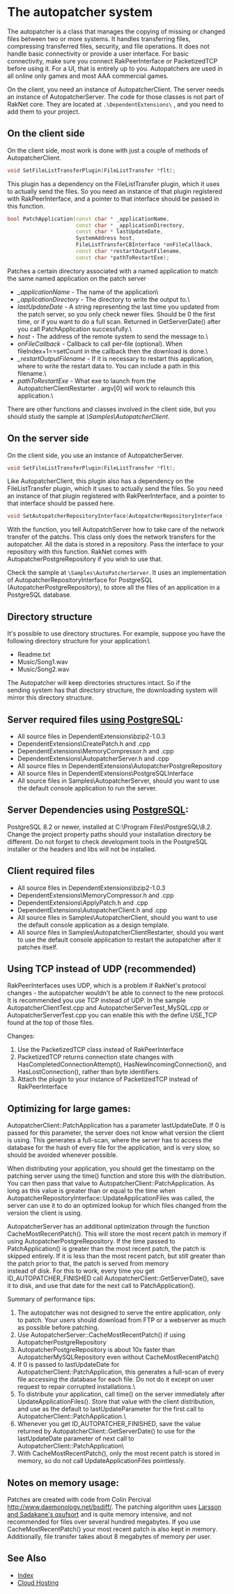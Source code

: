 # The autopatcher system

The autopatcher is a class that manages the copying of missing or
changed files between two or more systems. It handles transferring
files, compressing transferred files, security, and file operations. It
does not handle basic connectivity or provide a user interface. For
basic connectivity, make sure you connect RakPeerInterface or
PacketizedTCP before using it. For a UI, that is entirely up to you.
Autopatchers are used in all online only games and most AAA commercial
games.

On the client, you need an instance of AutopatcherClient. The server
needs an instance of AutopatcherServer. The code for those classes is
not part of RakNet core. They are located at `.\DependentExtensions\` ,
and you need to add them to your project.

## On the client side

On the client side, most work is done with just a couple of methods of
AutopatcherClient.

```c++
void SetFileListTransferPlugin(FileListTransfer *flt);
```

This plugin has a dependency on the FileListTransfer plugin, which it
uses to actually send the files. So you need an instance of that plugin
registered with RakPeerInterface, and a pointer to that interface should
be passed in this function.

```c++
bool PatchApplication(const char * _applicationName,
                      const char * _applicationDirectory,
                      const char * lastUpdateDate,
                      SystemAddress host,
                      FileListTransferCBInterface *onFileCallback,
                      const char *restartOutputFilename,
                      const char *pathToRestartExe);
```

Patches a certain directory associated with a named application to match
the same named application on the patch server

* *\_applicationName* - The name of the application\
* *\_applicationDirectory* - The directory to write the output to.\
* *lastUpdateDate* - A string representing the last time you updated from
the patch server, so you only check newer files. Should be 0 the first
time, or if you want to do a full scan. Returned in GetServerDate()
after you call PatchApplication successfully.\
* *host* - The address of the remote system to send the message to.\
* *onFileCallback* - Callback to call per-file (optional). When
fileIndex+1==setCount in the callback then the download is done.\
* *\_restartOutputFilename* - If it is necessary to restart this
application, where to write the restart data to. You can include a path
in this filename.\
* *pathToRestartExe* - What exe to launch from the
AutopatcherClientRestarter . argv\[0\] will work to relaunch this
application.\

There are other functions and classes involved in the client side, but
you should study the sample at *\\Samples\\AutopatcherClient*.

## On the server side

On the client side, you use an instance of AutopatcherServer.

```c++
void SetFileListTransferPlugin(FileListTransfer *flt);
```

Like AutopatcherClient, this plugin also has a dependency on the
FileListTransfer plugin, which it uses to actually send the files. So
you need an instance of that plugin registered with RakPeerInterface,
and a pointer to that interface should be passed here.

```c++
void SetAutopatcherRepositoryInterface(AutopatcherRepositoryInterface *ari);
```

With the function, you tell AutopatchServer how to take care of the
network transfer of the patchs. This class only does the network
transfers for the autopatcher. All the data is stored in a repository.
Pass the interface to your repository with this function. RakNet comes
with AutopatcherPostgreRepository if you wish to use that.

Check the sample at `\Samples\AutoPatcherServer`. It uses an
implementation of AutopatcherRepositoryInterface for PostgreSQL
(AutopatcherPostgreRepository), to store all the files of an application
in a PostgreSQL database.

## Directory structure

It's possible to use directory structures. For example, suppose you have
the following directory structure for your application:\

* Readme.txt
* Music/Song1.wav
* Music/Song2.wav

The Autopatcher will keep directories structures intact. So if the       
sending system has that directory structure, the downloading system will
mirror this directory structure.

## Server required files [using PostgreSQL](http://www.postgresql.org/):

-   All source files in DependentExtensions\\bzip2-1.0.3
-   DependentExtensions\\CreatePatch.h and .cpp
-   DependentExtensions\\MemoryCompressor.h and .cpp
-   DependentExtensions\\AutopatcherServer.h and .cpp
-   All source files in
DependentExtensions\\AutopatcherPostgreRepository
-   All source files in DependentExtensions\\PostgreSQLInterface
-   All source files in Samples\\AutopatcherServer, should you want to
use the default console application to run the server.

## Server Dependencies using [PostgreSQL](http://www.postgresql.org/):

PostgreSQL 8.2 or newer, installed at C:\\Program
Files\\PostgreSQL\\8.2. Change the project property paths should your
installation directory be different. Do not forget to check development
tools in the PostgreSQL installer or the headers and libs will not be
installed.

## Client required files

-   All source files in DependentExtensions\\bzip2-1.0.3
-   DependentExtensions\\MemoryCompressor.h and .cpp
-   DependentExtensions\\ApplyPatch.h and .cpp
-   DependentExtensions\\AutopatcherClient.h and .cpp
-   All source files in Samples\\AutopatcherClient, should you want to
use the default console application as a design template.
-   All source files in Samples\\AutopatcherClientRestarter, should you
want to use the default console application to restart the
autopatcher after it patches itself.

## Using TCP instead of UDP (recommended)

RakPeerInterfaces uses UDP, which is a problem if RakNet's protocol
changes - the autopatcher wouldn't be able to connect to the new
protocol. It is recommended you use TCP instead of UDP. In the sample
AutopatcherClientTest.cpp and AutopatcherServerTest\_MySQL.cpp or
AutopatcherServerTest.cpp you can enable this with the define USE\_TCP
found at the top of those files.

Changes:

1.  Use the PacketizedTCP class instead of RakPeerInterface
2.  PacketizedTCP returns connection state changes with
HasCompletedConnectionAttempt(), HasNewIncomingConnection(), and
HasLostConnection(), rather than byte identifiers.
3.  Attach the plugin to your instance of PacketizedTCP instead of
RakPeerInterface

## Optimizing for large games:

AutopatcherClient::PatchApplication has a parameter lastUpdateDate. If 0
is passed for this parameter, the server does not know what version the
client is using. This generates a full-scan, where the server has to
access the database for the hash of every file for the application, and
is very slow, so should be avoided whenever possible.

When distributing your application, you should get the timestamp on the
patching server using the time() function and store this with the
distribution. You can then pass that value to
AutopatcherClient::PatchApplication. As long as this value is greater
than or equal to the time when
AutopatcherRepositoryInterface::UpdateApplicationFiles was called, the
server can use it to do an optimized lookup for which files changed from
the version the client is using.

AutopatcherServer has an additional optimization through the function
CacheMostRecentPatch(). This will store the most recent patch in memory
if using AutopatcherPostgreRepository. If the time passed to
PatchApplication() is greater than the most recent patch, the patch is
skipped entirely. If it is less than the most recent patch, but still
greater than the patch prior to that, the patch is served from memory    
instead of disk. For this to work, every time you get
ID\_AUTOPATCHER\_FINISHED call AutopatcherClient::GetServerDate(), save
it to disk, and use that date for the next call to PatchApplication().   

Summary of performance tips:

1.  The autopatcher was not designed to serve the entire application,
only to patch. Your users should download from FTP or a webserver as
much as possible before patching.
2.  Use AutopatcherServer::CacheMostRecentPatch() if using
AutopatcherPostgreRepository
3.  AutopatcherPostgreRepository is about 10x faster than
AutopatcherMySQLRepository even without CacheMostRecentPatch()
4.  If 0 is passed to lastUpdateDate for
AutopatcherClient::PatchApplication, this generates a full-scan of
every file accessing the database for each file. Do not do it except
on user request to repair corrupted installations.\
5.  To distribute your application, call time() on the server
immediately after UpdateApplicationFiles(). Store that value with
the client distribution, and use as the default to
lastUpdateParameter for the first call to
AutopatcherClient::PatchApplication.\
6.  Whenever you get ID\_AUTOPATCHER\_FINISHED, save the value returned
by AutopatcherClient::GetServerDate() to use for the lastUpdateDate
parameter of next call to AutopatcherClient::PatchApplication\
7.  With CacheMostRecentPatch(), only the most recent patch is stored in
memory, so do not call UpdateApplicationFiles pointlessly.

## Notes on memory usage:

Patches are created with code from Colin Percival
<http://www.daemonology.net/bsdiff/>. The patching algorithm uses [Larsson and Sadakane's qsufsort](http://www.cs.lth.se/Research/Algorithms/Papers/jesper5.ps)
and is quite memory intensive, and not recommended for files over
several hundred megabytes. If you use CacheMostRecentPatch() your most
recent patch is also kept in memory. Additionally, file transfer takes
about 8 megabytes of memory per user.                                    

## See Also

* [Index](index.html)
* [Cloud Hosting](cloudhosting.html)
